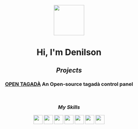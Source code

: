 <div align="center">
  <img align="center" width="100px" src="./assets/white_logo.png">
  <h1>Hi, I'm Denilson</h1>
  <h2><i>Projects</i></h2>
 <h3><strong><a href="https://github.com/denilson-polonio">OPEN TAGADÀ</a></strong> An Open-source tagadà control panel</h3>
  <br>
  
  <h3><i>My Skills</i></h3>
  <img align="center" width="30px" src="./assets/languages/python.svg">
  <img align="center" width="30px" src="./assets/languages/c.svg">
  <img align="center" width="30px" src="./assets/languages/c-plus-plus.svg">
  <img align="center" width="30px" src="./assets/languages/nodejs.svg">
  <img align="center" width="30px" src="./assets/languages/javascript.svg">
  <img align="center" width="30px" src="./assets/languages/html.svg">
  <img align="center" width="30px" src="./assets/languages/css.svg">
  <br>
</div>
